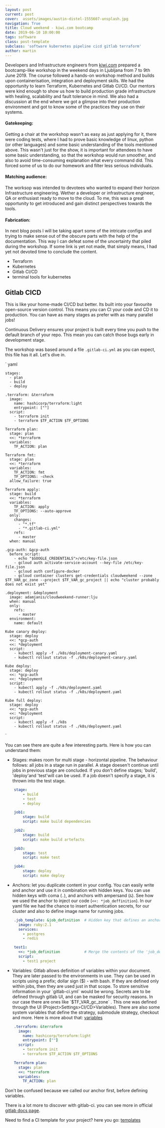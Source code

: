 ```yaml
---
layout: post
current: post
cover:  assets/images/austin-distel-1555607-unsplash.jpg
navigation: True
title: Cloud weekend - kiwi.com bootcamp
date: 2019-06-10 10:00:00
tags: software
class: post-template
subclass: 'software kubernetes pipeline cicd gitlab terraform'
author: martin
---
```



Developers and Infrastructure engineers from [kiwi.com](http://kiwi.com) prepared a bootcamp-like workshop in the weekend days in Ljubljana from 7 to 9th June 2019. The course followed a hands-on workshop method and builds upon containerisation, integration and deployment skills. We had the opportunity to learn Terraform, Kubernetes and Gitlab CI/CD. Our mentors were kind enough to show us how to build production grade infrastructure with healing, scalability and fault tolerance in mind. We also had a discussion at the end where we got a glimpse into their production environment and got to know some of the practices they use on their systems.

#### Gatekeeping:

Getting a chair at the workshop wasn't as easy as just applying for it, there were coding tests, where I had to prove basic knowledge of linux, python (or other languages) and some basic understanding of the tools mentioned above. This wasn't just for the show, it is important for attendees to have some basic understanding, so that the workshop would run smoother, and also to avoid time-consuming explanation what every command did. This forced some of us to do our homework and filter less serious individuals.

#### Matching audience:

The worksop was intended to devotees who wanted to expand their horizon Infrastructure engineering. Wether a developer or infrastructure engineer, QA or enthusiast ready to move to the cloud. To me, this was a great opportunity to get introduced and gain distinct perspectives towards the tools.

#### Fabrication:

In next blog posts I will be taking apart some of the intricate configs and trying to make sense out of the obscure parts with the help of the documentation. This way I can defeat some of the uncertainty that piled during the workshop. If some link is yet not made, that simply means, I had yet not devoted time to conclude the content.

- Terraform
- Kubernetes
- Gitlab CI/CD
- terminal tools for kubernetes

## Gitlab CICD

This is like your home-made CI/CD but better. Its built into your favourite open-source version control. This means you can CI your code and CD it to production. You can have as many stages as prefer with as many parallel jobs!  

Continuous Delivery ensures your project is built every time you push to the default branch of your repo. This mean you can catch those bugs early in development stage.

The workshop was based around a file `.gitlab-ci.yml` as you can expect, this file has it all. Let's dive in.

` yaml

    stages:
      - plan
      - build
      - deploy

    .terraform: &terraform
      image:
        name: hashicorp/terraform:light
        entrypoint: [""]
      script:
        - terraform init
        - terraform $TF_ACTION $TF_OPTIONS

    Terraform plan:
      stage: plan
      <<: *terraform
      variables:
        TF_ACTION: plan

    Terraform fmt:
      stage: plan
      <<: *terraform
      variables:
        TF_ACTION: fmt
        TF_OPTIONS: -check
      allow_failure: true

    Terraform apply:
      stage: build
      <<: *terraform
      variables:
        TF_ACTION: apply
        TF_OPTIONS: --auto-approve
      only:
        changes:
          - "*.tf"
          - "*.gitlab-ci.yml"
        refs:
          - master
      when: manual

    .gcp-auth: &gcp-auth
      before_script:
        - echo "$GOOGLE_CREDENTIALS">/etc/key-file.json
        - gcloud auth activate-service-account --key-file /etc/key-file.json
        - gcloud auth configure-docker
        - gcloud container clusters get-credentials cloudweekend --zone $TF_VAR_gc_zone --project $TF_VAR_gc_project || echo "cluster probably does not exist yet"

    .deployment: &deployment
      image: adamjanis/cloudweekend-runner:lju
      when: manual
      only:
        refs:
          - master
      environment:
        name: default

    Kube canary deploy:
      stage: deploy
      <<: *gcp-auth
      <<: *deployment
      script:
        - kubectl apply -f ./k8s/deployment-canary.yaml
        - kubectl rollout status -f ./k8s/deployment-canary.yaml

    Kube deploy:
      stage: deploy
      <<: *gcp-auth
      <<: *deployment
      script:
        - kubectl apply -f ./k8s/deployment.yaml
        - kubectl rollout status -f ./k8s/deployment.yaml

    Kube full deploy:
      stage: deploy
      <<: *gcp-auth
      <<: *deployment
      script:
        - kubectl apply -f ./k8s
        - kubectl rollout status -f ./k8s/deployment.yaml

`


You can see there are quite a few interesting parts. Here is how you can understand them:

- Stages: makes room for multi stage - horizontal pipeline. The behaviour follows: all jobs in a stage run in parallel. A stage doesen't continue until jobs in previous stage are concluded. If you don't define stages; 'build', 'deploy'and 'test'will can be used. If a job doesn't specify a stage, it is thrown into the test stage.

``` yaml
    stage:
    	- build
    	- test
    	- deploy

    job1:
    	stage: build
    	script: make build dependencies

    job2:
    	stage: build
    	script: make build artefacts

    job3:
    	stage: test
    	script: make test

    job4:
    	stage: deploy
    	script: make deploy
```

- Anchors: let you duplicate content in your config. You can easily write and anchor and use it in combination with hidden keys. You can use hidden keys with coma (`.`), and anchors with ampersand (`&`). See how we used the anchor to inject our code (` <<: *job_deffinition `). In our yaml file we had the chance to insert authentication secrets, for our cluster and also to define image name for running jobs.

``` yaml
    .job_template: &job_definition  # Hidden key that defines an anchor named 'job_definition'
      image: ruby:2.1
      services:
        - postgres
        - redis

    test1:
      <<: *job_definition           # Merge the contents of the 'job_definition' alias
      script:
        - test1 project
```
- Variables: Gitlab allows definition of variables within your document. They are later passed to the environments in use. They can be used in scripts using a prefix; dollar sign ($) - with bash. If they are defined only within jobs, then they are used just in that scope. To store sensitive information in your `gitlab-ci.yml` would be wrong. Secrets are to be defined through gitlab UI, and can be masked for security reasons. In our case there are ones like  `$TF_VAR_gc_zone` . This one was defined through the UI (Project>Settings>CI/CD>Variables). There are also some system variables that define the strategy, submodule strategy, checkout and more. Here is more about that: [variables]([https://docs.gitlab.com/ee/ci/yaml/#git-strategy](https://docs.gitlab.com/ee/ci/yaml/#git-strategy))


``` yaml
    .terraform: &terraform
      image:
        name: hashicorp/terraform:light
        entrypoint: [""]
      script:
        - terraform init
        - terraform $TF_ACTION $TF_OPTIONS

    Terraform plan:
      stage: plan
      <<: *terraform
      variables:
        TF_ACTION: plan
```


Don't be confused because we called our anchor first, before defining variables.

There is a lot more to discover with gitlab-ci. you can see more in official [gitlab docs page]([https://docs.gitlab.com/ee/ci/introduction/](https://docs.gitlab.com/ee/ci/introduction/)).

Need to find a CI template for your project? here you go: [templates]([https://gitlab.com/gitlab-org/gitlab-ce/tree/master/lib/gitlab/ci/templates](https://gitlab.com/gitlab-org/gitlab-ce/tree/master/lib/gitlab/ci/templates))
